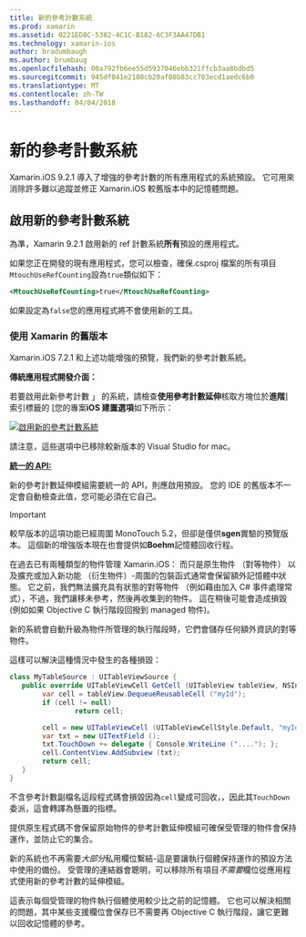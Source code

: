 ```yaml
---
title: 新的參考計數系統
ms.prod: xamarin
ms.assetid: 0221ED8C-5382-4C1C-B182-6C3F3AA47DB1
ms.technology: xamarin-ios
author: bradumbaugh
ms.author: brumbaug
ms.openlocfilehash: 00a792fb6ee55d5937046ebb321ffcb3aa8bdbd5
ms.sourcegitcommit: 945df041e2180cb20af08b83cc703ecd1aedc6b0
ms.translationtype: MT
ms.contentlocale: zh-TW
ms.lasthandoff: 04/04/2018
---
```

# <a name="new-reference-counting-system"></a>新的參考計數系統

Xamarin.iOS 9.2.1 導入了增強的參考計數的所有應用程式的系統預設。 它可用來消除許多難以追蹤並修正 Xamarin.iOS 較舊版本中的記憶體問題。

## <a name="enabling-the-new-reference-counting-system"></a>啟用新的參考計數系統

為準，Xamarin 9.2.1 啟用新的 ref 計數系統**所有**預設的應用程式。

如果您正在開發的現有應用程式，您可以檢查，確保.csproj 檔案的所有項目`MtouchUseRefCounting`設為`true`類似如下：

```xml
<MtouchUseRefCounting>true</MtouchUseRefCounting>
```

如果設定為`false`您的應用程式將不會使用新的工具。

### <a name="using-older-versions-of-xamarin"></a>使用 Xamarin 的舊版本

Xamarin.iOS 7.2.1 和上述功能增強的預覽，我們新的參考計數系統。

**傳統應用程式開發介面：**

若要啟用此新參考計數 」 的系統，請檢查**使用參考計數延伸**核取方塊位於**進階**] 索引標籤的 [您的專案**iOS 建置選項**如下所示： 

[![](newrefcount-images/image1.png "啟用新的參考計數系統")](newrefcount-images/image1.png#lightbox)

請注意，這些選項中已移除較新版本的 Visual Studio for mac。

 **[統一的 API:](~/cross-platform/macios/unified/index.md)**

 新的參考計數延伸模組需要統一的 API，則應啟用預設。 您的 IDE 的舊版本不一定會自動檢查此值，您可能必須在它自己。

    
> [!IMPORTANT]
> 較早版本的這項功能已經周圍 MonoTouch 5.2，但卻是僅供**sgen**實驗的預覽版本。 這個新的增強版本現在也會提供如**Boehm**記憶體回收行程。


在過去已有兩種類型的物件管理 Xamarin.iOS： 而只是原生物件 （對等物件） 以及擴充或加入新功能 （衍生物件）-周圍的包裝函式通常會保留額外記憶體中狀態。 它之前，我們無法擴充具有狀態的對等物件 （例如藉由加入 C# 事件處理常式），不過，我們讓移未參考，然後再收集到的物件。 這在稍後可能會造成損毀 (例如如果 Objective C 執行階段回撥到 managed 物件)。

新的系統會自動升級為物件所管理的執行階段時，它們會儲存任何額外資訊的對等物件。

這樣可以解決這種情況中發生的各種損毀：

```csharp
class MyTableSource : UITableViewSource {
   public override UITableViewCell GetCell (UITableView tableView, NSIndexPath indexPath) {
        var cell = tableView.DequeueReusableCell ("myId");
        if (cell != null)
                return cell;

        cell = new UITableViewCell (UITableViewCellStyle.Default, "myId");
        var txt = new UITextField ();
        txt.TouchDown += delegate { Console.WriteLine ("...."); };
        cell.ContentView.AddSubview (txt);
        return cell;
   }
}
```

不含參考計數副檔名這段程式碼會損毀因為`cell`變成可回收，，因此其`TouchDown`委派，這會轉譯為懸置的指標。

提供原生程式碼不會保留原始物件的參考計數延伸模組可確保受管理的物件會保持運作，並防止它的集合。

新的系統也不再需要*大部分*私用欄位繫結-這是要讓執行個體保持運作的預設方法中使用的備份。 受管理的連結器會聰明，可以移除所有項目*不需要*欄位從應用程式使用新的參考計數的延伸模組。

這表示每個受管理的物件執行個體使用較少比之前的記憶體。 它也可以解決相關的問題，其中某些支援欄位會保存已不需要再 Objective C 執行階段，讓它更難以回收記憶體的參考。
